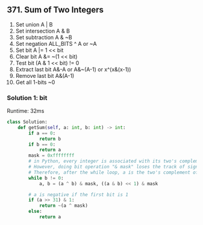 ## 371. Sum of Two Integers


1. Set union A | B
2. Set intersection A & B
3. Set subtraction A & ~B
4. Set negation ALL_BITS ^ A or ~A
5. Set bit A |= 1 << bit
6. Clear bit A &= ~(1 << bit)
7. Test bit (A & 1 << bit) != 0
8. Extract last bit A&-A or A&~(A-1) or x^(x&(x-1))
9. Remove last bit A&(A-1)
10. Get all 1-bits ~0


### Solution 1: bit

Runtime: 32ms

```Python
class Solution:
    def getSum(self, a: int, b: int) -> int:
        if a == 0:
            return b
        if b == 0:
            return a     
        mask = 0xffffffff
        # in Python, every integer is associated with its two's complement and its sign.
        # However, doing bit operation "& mask" loses the track of sign.
        # Therefore, after the while loop, a is the two's complement of the final result as a 32-bit unsigned integer.
        while b != 0:
            a, b = (a ^ b) & mask, ((a & b) << 1) & mask

        # a is negative if the first bit is 1
        if (a >> 31) & 1:
            return ~(a ^ mask)
        else:
            return a
```
